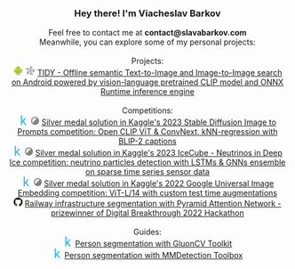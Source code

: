 <h3 align="center">Hey there! I'm Viacheslav Barkov</h3>
<div align="center">Feel free to contact me at <b>contact@slavabarkov.com</b></div>
<div align="center">Meanwhile, you can explore some of my personal projects:</div>
<br/>
<div float="left" align="center">Projects:</div>
<div float="left" align="center">
  <img src="images/android.png" width="18">
  <img src="images/onnx.png" width="18">
  <a href="https://github.com/slavabarkov/tidy" title="TIDY - Text-to-Image Discovery">TIDY - Offline semantic Text-to-Image and Image-to-Image search on Android powered by vision-language pretrained CLIP model and ONNX Runtime inference engine</a>
</div>
<br/>
<div float="left" align="center">Competitions:</div>
<div float="left" align="center">
  <img src="images/kaggle.png" width="18">
  <img src="images/silver.png" width="15">
  <a href="https://www.kaggle.com/competitions/stable-diffusion-image-to-prompts/discussion/410610" title="Stable Diffusion Image to Prompts">Silver medal solution in Kaggle's 2023 Stable Diffusion Image to Prompts competition: Open CLIP ViT & ConvNext, kNN-regression with BLIP-2 captions</a>
</div>
<div float="left" align="center">
  <img src="images/kaggle.png" width="18">
  <img src="images/silver.png" width="15">
  <a href="https://www.kaggle.com/competitions/icecube-neutrinos-in-deep-ice/discussion/402861" title="IceCube - Neutrinos in Deep Ice">Silver medal solution in Kaggle's 2023 IceCube - Neutrinos in Deep Ice competition: neutrino particles detection with LSTMs & GNNs ensemble on sparse time series sensor data</a>
</div>
<div float="left" align="center">
  <img src="images/kaggle.png" width="18">
  <img src="images/silver.png" width="15">
  <a href="https://www.kaggle.com/code/slavabarkov/google-universal-image-embedding-submission" title="Google Universal Image Embedding">Silver medal solution in Kaggle's 2022 Google Universal Image Embedding competition: ViT-L/14 with custom test time augmentations</a>
</div>
<div float="left" align="center">
  <img src="images/github.png" width="16">
  <a href="https://github.com/slavabarkov/railway-infrastructure-segmentation">Railway infrastructure segmentation with Pyramid Attention Network - prizewinner of Digital Breakthrough 2022 Hackathon</a>
</div>
<br/>
<div float="left" align="center">Guides:</div>
<div float="left" align="center">
  <img src="images/kaggle.png" width="18">
  <a href="https://www.kaggle.com/code/slavabarkov/person-segmentation-with-gluoncv-toolkit" title="Person segmentation with GluonCV Toolkit">Person segmentation with GluonCV Toolkit</a>
</div>
<div float="left" align="center">
  <img src="images/kaggle.png" width="18">
  <a href="https://www.kaggle.com/code/slavabarkov/person-segmentation-with-mmdetection-toolbox" title="Person segmentation with MMDetection Toolbox">Person segmentation with MMDetection Toolbox</a>
</div>
